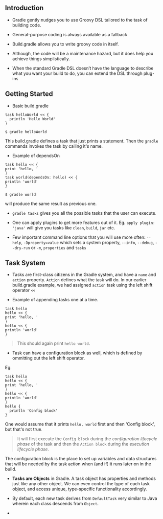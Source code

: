 **Introduction**
---
* Gradle gently nudges you to use Groovy DSL tailored to the task of building code.

* General-purpose coding is always available as a fallback

* Build.gradle allows you to write groovy code in itself.

* Although, the code will be a maintenance hazard, but it does help you achieve things simplistically.

* When the standard Gradle DSL doesn’t have the language to describe what you want your build to do, you can extend the DSL through plug-ins

**Getting Started**
---
* Basic build.gradle
```
task helloWorld << {
  println 'Hello World'
}
```
```
$ gradle helloWorld
```
This build.gradle defines a task that just prints a statement. Then the `gradle` commands invokes the task by calling it's name.

* Example of dependsOn
```
task hello << {
print 'hello, '
}
task world(dependsOn: hello) << {
println 'world'
}
```
```
$ gradle world
```
will produce the same result as previous one.

* `gradle tasks` gives you all the possible tasks that the user can execute.

* One can apply plugins to get more features out of it. Eg. `apply plugin: 'java'` will give you tasks like `clean`, `build`, `jar` etc.

* Few important command line options that you will use more often: `--help`, `-Dproperty=value` which sets a system property, `--info`, `--debug`, `--dry-run` or `-m`, `properties` and `tasks`

Task System
---

* Tasks are first-class citizens in the Gradle system, and have a `name` and `action` property. `Action` defines what the task will do. In our earlier build.gradle example, we had assigned `action` task using the left shift operator `<<`

* Example of appending tasks one at a time.
```
task hello
hello << {
print 'hello, '
}
hello << {
println 'world'
}
```
> This should again print `hello world`.

* Task can have a configuration block as well, which is defined by ommitting out the left shift operator.

Eg.
```
task hello
hello << {
print 'hello, '
}
hello << {
println 'world'
}
hello {
  println 'Config block'
}
```

One would assume that it prints `hello, world` first and then 'Config block', but that's not true.

> It will first execute the `Config block` during the *configuration lifecycle phase* of the task and then the `Action block` during the *execution lifecycle phase*.

The configuration block is the place to set up variables and data structures that will be
needed by the task action when (and if) it runs later on in the build.

* **Tasks are Objects** in Gradle. A task object has properties and methods just like any other object. We can even control the type of each task object, and access unique, type-specific functionality accordingly.

* By default, each new task derives from `DefaultTask` very similar to Java wherein each class descends from `Object`.
* 
